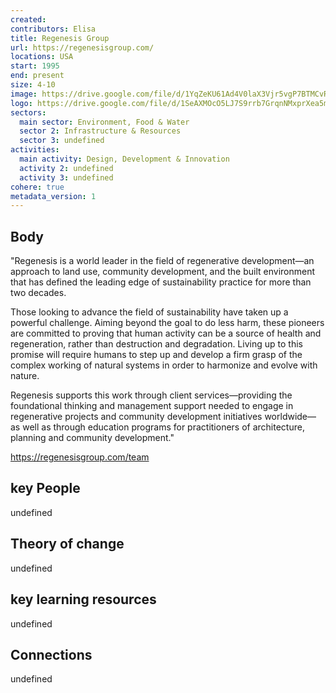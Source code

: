 ```yaml
---
created:
contributors: Elisa
title: Regenesis Group
url: https://regenesisgroup.com/ 
locations: USA
start: 1995
end: present 
size: 4-10
image: https://drive.google.com/file/d/1YqZeKU61Ad4V0laX3Vjr5vgP7BTMCvR5/view?usp=drive_link
logo: https://drive.google.com/file/d/1SeAXMOcO5LJ7S9rrb7GrqnNMxprXea5m/view?usp=drive_link
sectors:
  main sector: Environment, Food & Water
  sector 2: Infrastructure & Resources
  sector 3: undefined
activities: 
  main activity: Design, Development & Innovation
  activity 2: undefined
  activity 3: undefined
cohere: true
metadata_version: 1
---
```



## Body

"Regenesis is a world leader in the field of regenerative development—an approach to land use, community development, and the built environment that has defined the leading edge of sustainability practice for more than two decades.

Those looking to advance the field of sustainability have taken up a powerful challenge. Aiming beyond the goal to do less harm, these pioneers are committed to proving that human activity can be a source of health and regeneration, rather than destruction and degradation. Living up to this promise will require humans to step up and develop a firm grasp of the complex working of natural systems in order to harmonize and evolve with nature.

Regenesis supports this work through client services—providing the foundational thinking and management support needed to engage in regenerative projects and community development initiatives worldwide—as well as through education programs for practitioners of architecture, planning and community development."

https://regenesisgroup.com/team

## key People

undefined

## Theory of change

undefined

## key learning resources

undefined

## Connections

undefined

